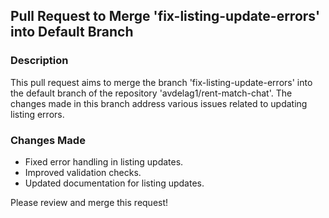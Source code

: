 ## Pull Request to Merge 'fix-listing-update-errors' into Default Branch

### Description
This pull request aims to merge the branch 'fix-listing-update-errors' into the default branch of the repository 'avdelag1/rent-match-chat'. The changes made in this branch address various issues related to updating listing errors.

### Changes Made

- Fixed error handling in listing updates.
- Improved validation checks.
- Updated documentation for listing updates.

Please review and merge this request!